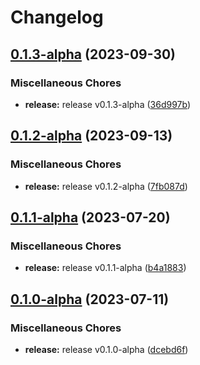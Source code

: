 # Changelog

## [0.1.3-alpha](https://github.com/instill-ai/controller-vdp/compare/v0.1.2-alpha...v0.1.3-alpha) (2023-09-30)


### Miscellaneous Chores

* **release:** release v0.1.3-alpha ([36d997b](https://github.com/instill-ai/controller-vdp/commit/36d997b1a91e609f7926290041386064bf67d015))

## [0.1.2-alpha](https://github.com/instill-ai/controller-vdp/compare/v0.1.1-alpha...v0.1.2-alpha) (2023-09-13)


### Miscellaneous Chores

* **release:** release v0.1.2-alpha ([7fb087d](https://github.com/instill-ai/controller-vdp/commit/7fb087d516cfb184e828c494819754f7958d2dc0))

## [0.1.1-alpha](https://github.com/instill-ai/controller-vdp/compare/v0.1.0-alpha...v0.1.1-alpha) (2023-07-20)


### Miscellaneous Chores

* **release:** release v0.1.1-alpha ([b4a1883](https://github.com/instill-ai/controller-vdp/commit/b4a188321809dd7da4b5859ed232b76f3e002d91))

## [0.1.0-alpha](https://github.com/instill-ai/controller-vdp/compare/v0.1.7-alpha...v0.1.0-alpha) (2023-07-11)


### Miscellaneous Chores

* **release:** release v0.1.0-alpha ([dcebd6f](https://github.com/instill-ai/controller-vdp/commit/dcebd6f4ed553bfc27c4eb18e017bfecfae0306e))
